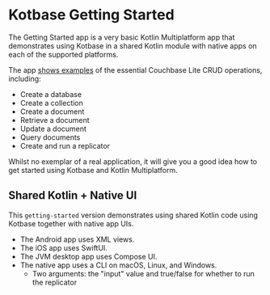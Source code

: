 # Kotbase Getting Started

The Getting Started app is a very basic Kotlin Multiplatform app that demonstrates using Kotbase in a shared Kotlin
module with native apps on each of the supported platforms.

The app [shows examples](shared/src/commonMain/kotlin/SharedDbWork.kt) of the essential Couchbase Lite CRUD operations,
including:

* Create a database
* Create a collection
* Create a document
* Retrieve a document
* Update a document
* Query documents
* Create and run a replicator

Whilst no exemplar of a real application, it will give you a good idea how to get started using Kotbase and Kotlin
Multiplatform.

## Shared Kotlin + Native UI

This `getting-started` version demonstrates using shared Kotlin code using Kotbase together with native app UIs.

* The Android app uses XML views.
* The iOS app uses SwiftUI.
* The JVM desktop app uses Compose UI.
* The native app uses a CLI on macOS, Linux, and Windows.
  * Two arguments: the "input" value and true/false for whether to run the replicator

